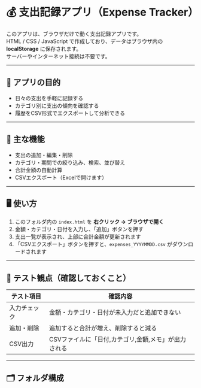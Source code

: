 # 💰 支出記録アプリ（Expense Tracker）

このアプリは、ブラウザだけで動く支出記録アプリです。  
HTML / CSS / JavaScript で作成しており、データはブラウザ内の **localStorage** に保存されます。  
サーバーやインターネット接続は不要です。

---

## 🎯 アプリの目的
- 日々の支出を手軽に記録する  
- カテゴリ別に支出の傾向を確認する  
- 履歴をCSV形式でエクスポートして分析できる  

---

## 🧱 主な機能
- 支出の追加・編集・削除  
- カテゴリ・期間での絞り込み、検索、並び替え  
- 合計金額の自動計算  
- CSVエクスポート（Excelで開けます）

---

## 🖥️ 使い方
1. このフォルダ内の `index.html` を **右クリック → ブラウザで開く**  
2. 金額・カテゴリ・日付を入力し、「追加」ボタンを押す  
3. 支出一覧が表示され、上部に合計金額が更新されます  
4. 「CSVエクスポート」ボタンを押すと、`expenses_YYYYMMDD.csv` がダウンロードされます  

---

## 🧪 テスト観点（確認しておくこと）
| テスト項目 | 確認内容 |
|-------------|-----------|
| 入力チェック | 金額・カテゴリ・日付が未入力だと追加できない |
| 追加・削除 | 追加すると合計が増え、削除すると減る |
| CSV出力 | CSVファイルに「日付,カテゴリ,金額,メモ」が出力される |

---

## 🗂️ フォルダ構成
